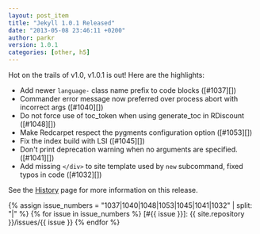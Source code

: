 ```yaml
---
layout: post_item
title: "Jekyll 1.0.1 Released"
date: "2013-05-08 23:46:11 +0200"
author: parkr
version: 1.0.1
categories: [other, h5]
---
```


Hot on the trails of v1.0, v1.0.1 is out! Here are the highlights:


* Add newer `language-` class name prefix to code blocks ([#1037][])
* Commander error message now preferred over process abort with incorrect args ([#1040][])
* Do not force use of toc_token when using generate_toc in RDiscount ([#1048][])
* Make Redcarpet respect the pygments configuration option ([#1053][])
* Fix the index build with LSI ([#1045][])
* Don't print deprecation warning when no arguments are specified. ([#1041][])
* Add missing `</div>` to site template used by `new` subcommand, fixed typos in code ([#1032][])

See the [History][] page for more information on this release.

{% assign issue_numbers = "1037|1040|1048|1053|1045|1041|1032" | split: "|" %}
{% for issue in issue_numbers %}
[#{{ issue }}]: {{ site.repository }}/issues/{{ issue }}
{% endfor %}

[History]: /docs/history/#v1-0-1
